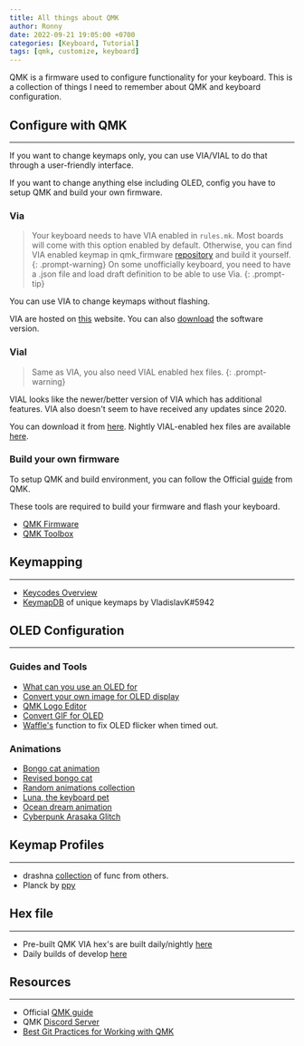 ```yaml
---
title: All things about QMK
author: Ronny
date: 2022-09-21 19:05:00 +0700
categories: [Keyboard, Tutorial]
tags: [qmk, customize, keyboard]
---
```


QMK is a firmware used to configure functionality for your keyboard. This is a collection of things I need to remember about QMK and keyboard configuration.

## Configure with QMK

---

If you want to change keymaps only, you can use VIA/VIAL to do that through a user-friendly interface.

If you want to change anything else including OLED, config you have to setup QMK and build your own firmware.

### Via

>Your keyboard needs to have VIA enabled in `rules.mk`. Most boards will come with this option enabled by default. Otherwise, you can find VIA enabled keymap in qmk_firmware [repository](https://github.com/qmk/qmk_firmware) and build it yourself.
{: .prompt-warning}
>On some unofficially keyboard, you need to have a .json file and load draft definition to be able to use Via.
{: .prompt-tip}

You can use VIA to change keymaps without flashing.

VIA are hosted on [this](https://www.caniusevia.com/) website. You can also [download](https://github.com/the-via/releases) the software version.

### Vial

> Same as VIA, you also need VIAL enabled hex files.
{: .prompt-warning}

VIAL looks like the newer/better version of VIA which has additional features. VIA also doesn't seem to have received any updates since 2020.

You can download it from [here](https://get.vial.today/). Nightly VIAL-enabled hex files are available [here](https://keyboard.gay/).

### Build your own firmware

To setup QMK and build environment, you can follow the Official [guide](https://docs.qmk.fm/#/newbs) from QMK.

These tools are required to build your firmware and flash your keyboard.

- [QMK Firmware](https://github.com/qmk/qmk_firmware)
- [QMK Toolbox](https://github.com/qmk/qmk_toolbox)

## Keymapping

---

- [Keycodes Overview](https://github.com/qmk/qmk_firmware/blob/master/docs/keycodes.md)
- [KeymapDB](https://keymapdb.com/) of unique keymaps by VladislavK#5942

## OLED Configuration

---

### Guides and Tools

- [What can you use an OLED for](https://docs.splitkb.com/hc/en-us/articles/360010533820-What-can-you-use-an-OLED-display-for-)
- [Convert your own image for OLED display](https://docs.splitkb.com/hc/en-us/articles/360013811280)
- [QMK Logo Editor](https://joric.github.io/qle/)
- [Convert GIF for OLED](https://www.youtube.com/watch?v=eFMExifwnv4)
- [Waffle's](https://github.com/waffle87/qmk_firmware/blob/waffle_develop/users/waffle/readme.md#oled) function to fix OLED flicker when timed out.

### Animations

- [Bongo cat animation](https://github.com/nwii/oledbongocat)
- [Revised bongo cat](https://github.com/adamhochberger/bongocat_mercutio)
- [Random animations collection](https://github.com/marekpiechut/qmk-animations)
- [Luna, the keyboard pet](https://github.com/qmk/qmk_firmware/tree/master/keyboards/sofle/keymaps/helltm)
- [Ocean dream animation](https://github.com/qmk/qmk_firmware/tree/master/users/snowe)
- [Cyberpunk Arasaka Glitch](https://www.youtube.com/watch?v=ChmV64OPc6k)

## Keymap Profiles

---

- drashna [collection](https://github.com/qmk/qmk_firmware/tree/master/users/drashna) of func from others.
- Planck by [ppy](https://github.com/peppy/qmk_firmware/tree/ppy/keyboards/planck/keymaps/ppy)

## Hex file

---

- Pre-built QMK VIA hex's are built daily/nightly [here](https://github.com/Xelus22/QMK-VIA-Hex/)
- Daily builds of develop [here](https://qmk.tzarc.io/)

## Resources

---

- Official [QMK guide](https://docs.qmk.fm)
- QMK [Discord Server](https://discord.gg/qmk-440868230475677696)
- [Best Git Practices for Working with QMK](https://docs.qmk.fm/#/newbs_git_best_practices)
